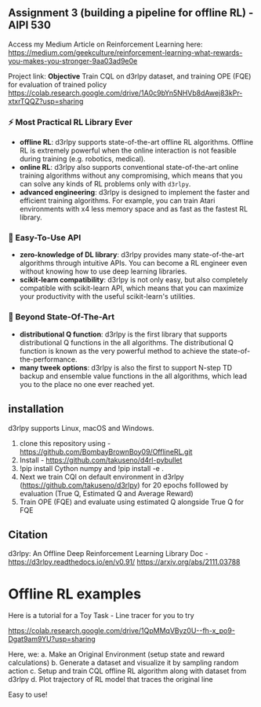 ## Assignment 3 (building a pipeline for offline RL) - AIPI 530

Access my Medium Article on Reinforcement Learning here: 
https://medium.com/geekculture/reinforcement-learning-what-rewards-you-makes-you-stronger-9aa03ad9e0e

Project link: 
**Objective** Train CQL on d3rlpy dataset, and training OPE (FQE) for evaluation of trained policy
https://colab.research.google.com/drive/1A0c9bYn5NHVb8dAwej83kPr-xtxrTQQZ?usp=sharing


### :zap: Most Practical RL Library Ever
- **offline RL**: d3rlpy supports state-of-the-art offline RL algorithms. Offline RL is extremely powerful when the online interaction is not feasible during training (e.g. robotics, medical).
- **online RL**: d3rlpy also supports conventional state-of-the-art online training algorithms without any compromising, which means that you can solve any kinds of RL problems only with `d3rlpy`.
- **advanced engineering**: d3rlpy is designed to implement the faster and efficient training algorithms. For example, you can train Atari environments with x4 less memory space and as fast as the fastest RL library.

### :beginner: Easy-To-Use API
- **zero-knowledge of DL library**: d3rlpy provides many state-of-the-art algorithms through intuitive APIs. You can become a RL engineer even without knowing how to use deep learning libraries.
- **scikit-learn compatibility**: d3rlpy is not only easy, but also completely compatible with scikit-learn API, which means that you can maximize your productivity with the useful scikit-learn's utilities.

### :rocket: Beyond State-Of-The-Art
- **distributional Q function**: d3rlpy is the first library that supports distributional Q functions in the all algorithms. The distributional Q function is known as the very powerful method to achieve the state-of-the-performance.
- **many tweek options**: d3rlpy is also the first to support N-step TD backup and ensemble value functions in the all algorithms, which lead you to the place no one ever reached yet.


## installation
d3rlpy supports Linux, macOS and Windows.

1. clone this repository using - https://github.com/BombayBrownBoy09/OfflineRL.git
2. Install - https://github.com/takuseno/d4rl-pybullet
3. !pip install Cython numpy  and !pip install -e .
4. Next we train CQl on default environment in d3rlpy (https://github.com/takuseno/d3rlpy) for 20 epochs folllowed by evaluation (True Q, Estimated Q and Average Reward)
5. Train OPE (FQE) and evaluate using estimated Q alongside True Q  for FQE

## Citation 
d3rlpy: An Offline Deep Reinforcement Learning Library
Doc - https://d3rlpy.readthedocs.io/en/v0.91/
https://arxiv.org/abs/2111.03788

# Offline RL examples 
Here is a tutorial for a Toy Task - Line tracer for you to try

https://colab.research.google.com/drive/1QpMMqVByz0U--fh-x_po9-Dgat9am9YU?usp=sharing

Here, we:
a. Make an Original Environment (setup state and reward calculations)
b. Generate a dataset and visualize it by sampling random action
c. Setup and train CQL offline RL algorithm along with dataset from d3rlpy
d. Plot trajectory of RL model that traces the original line

Easy to use!
